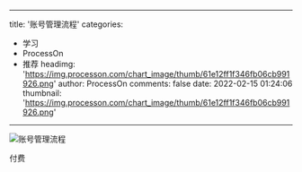 
---
title: '账号管理流程'
categories: 
 - 学习
 - ProcessOn
 - 推荐
headimg: 'https://img.processon.com/chart_image/thumb/61e12ff1f346fb06cb991926.png'
author: ProcessOn
comments: false
date: 2022-02-15 01:24:06
thumbnail: 'https://img.processon.com/chart_image/thumb/61e12ff1f346fb06cb991926.png'
---

<div>   
<img class="thumb" alt="账号管理流程" src="https://img.processon.com/chart_image/thumb/61e12ff1f346fb06cb991926.png" referrerpolicy="no-referrer">
<p>付费</p>  
</div>
            